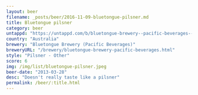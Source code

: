```yaml
---
layout: beer
filename: _posts/beer/2016-11-09-bluetongue-pilsner.md
title: Bluetongue pilsner
category: beer
untappd: "https://untappd.com/b/bluetongue-brewery--pacific-beverages--traditional-pilsener/11351"
country: "Australia"
brewery: "Bluetongue Brewery (Pacific Beverages)"
breweryURL: "/brewery/bluetongue-brewery-pacific-beverages.html"
style: "Pilsner - Other"
score: 6
img: /img/list/bluetongue-pilsner.jpeg
beer-date: "2013-03-28"
desc: "Doesn't really taste like a pilsner"
permalink: /beer/:title.html
---
```

